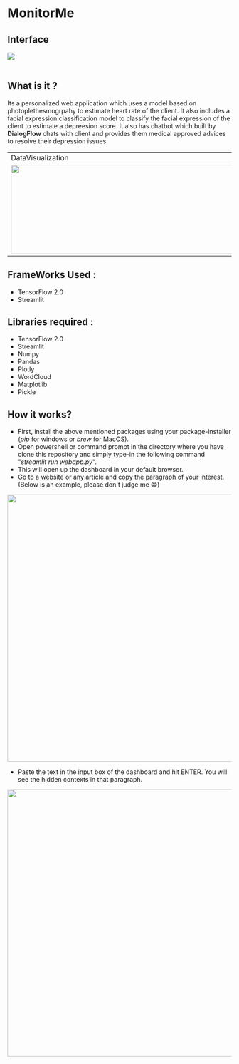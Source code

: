 # MonitorMe

## Interface 
![](https://user-images.githubusercontent.com/56304060/97831741-f0a7e680-1cf6-11eb-949a-8f80eaf17abd.png)
<br></br>
## What is it ?

Its a personalized web application which uses a model based on photoplethesmogrpahy to estimate heart rate of the client. It also includes a facial expression classification model to classify the facial expression of the client to estimate a depreesion score. 
It also has chatbot which built by <b>DialogFlow</b> chats with client and provides them medical approved advices to resolve their depression issues. 
<table>
  <tr>
    <td>DataVisualization</td>
     <td>WordCloud</td>
  </tr>
  <tr>
    <td><img src="https://user-images.githubusercontent.com/56304060/97831700-d968f900-1cf6-11eb-8193-50d813c5cfc3.png" width=500 height=200></td>
    <td><img src="https://user-images.githubusercontent.com/56304060/97831697-d79f3580-1cf6-11eb-878c-803199fd3183.png" width=500 height=200></td>
  </tr>
 </table>


## FrameWorks Used : 
* TensorFlow 2.0 
* Streamlit

## Libraries required :
* TensorFlow 2.0 
* Streamlit
* Numpy
* Pandas
* Plotly
* WordCloud
* Matplotlib
* Pickle

## How it works?
* First, install the above mentioned packages using your package-installer (*pip* for windows or *brew* for MacOS).
* Open powershell or command prompt in the directory where you have clone this repository and simply type-in the following command "*streamlit run webapp.py*".
* This will open up the dashboard in your default browser. 
* Go to a website or any article and copy the paragraph of your interest. (Below is an example, please don't judge me 😁)

<img src="https://user-images.githubusercontent.com/56304060/97831677-c5bd9280-1cf6-11eb-8da2-503881993c89.png" width=1000 height=600>

* Paste the text in the input box of the dashboard and hit ENTER. You will see the hidden contexts in that paragraph.
<img src="https://user-images.githubusercontent.com/56304060/97831571-6eb7bd80-1cf6-11eb-9434-2059ccd2e256.png" width=1000 height=600>

<br></br>

